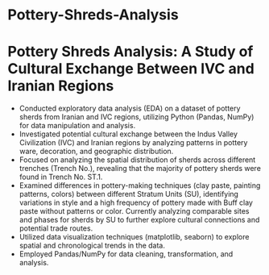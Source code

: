 # Pottery-Shreds-Analysis

# Pottery Shreds Analysis: A Study of Cultural Exchange Between IVC and Iranian Regions
*	Conducted exploratory data analysis (EDA) on a dataset of pottery sherds from Iranian and IVC regions, utilizing Python (Pandas, NumPy) for data manipulation and analysis.
*	Investigated potential cultural exchange between the Indus Valley Civilization (IVC) and Iranian regions by analyzing patterns in pottery ware, decoration, and geographic distribution. 
*	Focused on analyzing the spatial distribution of sherds across different trenches (Trench No.), revealing that the majority of pottery sherds were found in Trench No. ST.1. 
*	Examined differences in pottery-making techniques (clay paste, painting patterns, colors) between different Stratum Units (SU), identifying variations in style and a high frequency of pottery made with Buff clay paste without patterns or color. Currently analyzing comparable sites and phases for sherds by SU to further explore cultural connections and potential trade routes. 
*	Utilized data visualization techniques (matplotlib, seaborn) to explore spatial and chronological trends in the data. 
*	Employed Pandas/NumPy for data cleaning, transformation, and analysis.

